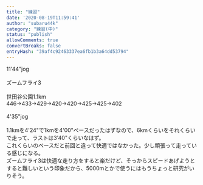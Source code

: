 ```yaml
---
title: "練習"
date: '2020-08-19T11:59:41'
author: "subaru44k"
category: "練習(中)"
status: "publish"
allowComments: true
convertBreaks: false
entryHash: "39af4c92463337ea6fb1b3a64dd53794"
---
```

11'44"jog<br>
<br>
ズームフライ3<br>
<br>
世田谷公園1.1km<br>
446→433→429→420→420→425→425→402<br>
<br>
4'35"jog<br>
<br>
1.1kmを4'24"で1kmを4'00"ペースだったはずなので、6kmくらいをそれくらいで走って、ラストは3'40"くらいなはず。<br>
これくらいのペースだと前回と違って快適ではなかった。少し頑張って走っている感じになる。<br>
ズームフライ3は快適な走り方をすると楽だけど、そっからスピードあげようとすると難しいという印象だから、5000mとかで使うにはもうちょっと研究がいりそう。

